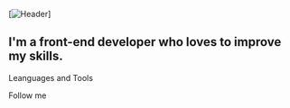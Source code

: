 [![Header](https://github.com/VitaliyKryukov/VitaliyKryukov/blob/main/assets/header.jpg&width=max-content)]

## I'm a front-end developer who loves to improve my skills.


Leanguages and Tools

Follow me